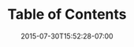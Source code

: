 ---
date: 2015-07-30T15:52:28-07:00
title: "Table of Contents"
weight: 1
product: "Balsamiq for JIRA"
---